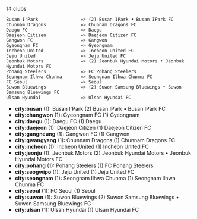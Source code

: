 14 clubs

```
Busan I'Park                => (2) Busan IPark • Busan IPark FC
Chunnam Dragons             => Chunnam Dragons FC
Daegu FC                    => Daegu
Daejeon Citizen             => Daejeon Citizen FC
Gangwon FC                  => Gangwon
Gyeongnam FC                => Gyeongnam
Incheon United              => Incheon United FC
Jeju United                 => Jeju United FC
Jeonbuk Motors              => (2) Jeonbuk Hyundai Motors • Jeonbuk Hyundai Motors FC
Pohang Steelers             => FC Pohang Steelers
Seongnam Ilhwa Chunma       => Seongnam Ilhwa Chunma FC
FC Seoul                    => Seoul
Suwon Bluewings             => (2) Suwon Samsung Bluewings • Suwon Samsung Bluewings FC
Ulsan Hyundai               => Ulsan Hyundai FC
```



- **city:busan** (1): Busan I'Park  (2) Busan IPark • Busan IPark FC
- **city:changwon** (1): Gyeongnam FC  (1) Gyeongnam
- **city:daegu** (1): Daegu FC  (1) Daegu
- **city:daejeon** (1): Daejeon Citizen  (1) Daejeon Citizen FC
- **city:gangneung** (1): Gangwon FC  (1) Gangwon
- **city:gwangyang** (1): Chunnam Dragons  (1) Chunnam Dragons FC
- **city:incheon** (1): Incheon United  (1) Incheon United FC
- **city:jeonju** (1): Jeonbuk Motors  (2) Jeonbuk Hyundai Motors • Jeonbuk Hyundai Motors FC
- **city:pohang** (1): Pohang Steelers  (1) FC Pohang Steelers
- **city:seogwipo** (1): Jeju United  (1) Jeju United FC
- **city:seongnam** (1): Seongnam Ilhwa Chunma  (1) Seongnam Ilhwa Chunma FC
- **city:seoul** (1): FC Seoul  (1) Seoul
- **city:suwon** (1): Suwon Bluewings  (2) Suwon Samsung Bluewings • Suwon Samsung Bluewings FC
- **city:ulsan** (1): Ulsan Hyundai  (1) Ulsan Hyundai FC


